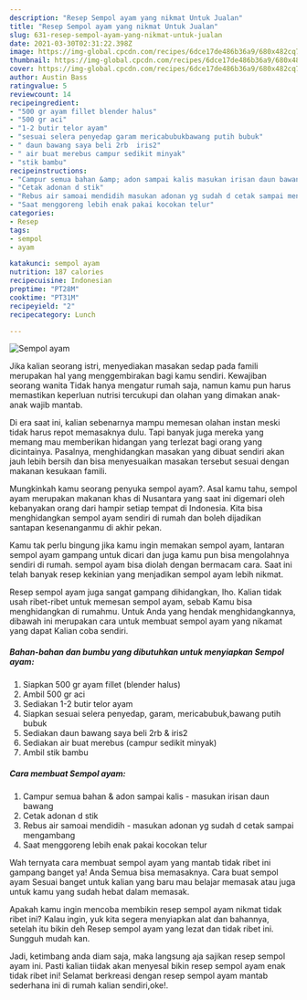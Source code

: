 ```yaml
---
description: "Resep Sempol ayam yang nikmat Untuk Jualan"
title: "Resep Sempol ayam yang nikmat Untuk Jualan"
slug: 631-resep-sempol-ayam-yang-nikmat-untuk-jualan
date: 2021-03-30T02:31:22.398Z
image: https://img-global.cpcdn.com/recipes/6dce17de486b36a9/680x482cq70/sempol-ayam-foto-resep-utama.jpg
thumbnail: https://img-global.cpcdn.com/recipes/6dce17de486b36a9/680x482cq70/sempol-ayam-foto-resep-utama.jpg
cover: https://img-global.cpcdn.com/recipes/6dce17de486b36a9/680x482cq70/sempol-ayam-foto-resep-utama.jpg
author: Austin Bass
ratingvalue: 5
reviewcount: 14
recipeingredient:
- "500 gr ayam fillet blender halus"
- "500 gr aci"
- "1-2 butir telor ayam"
- "sesuai selera penyedap garam mericabubukbawang putih bubuk"
- " daun bawang saya beli 2rb  iris2"
- " air buat merebus campur sedikit minyak"
- "stik bambu"
recipeinstructions:
- "Campur semua bahan &amp; adon sampai kalis masukan irisan daun bawang"
- "Cetak adonan d stik"
- "Rebus air samoai mendidih masukan adonan yg sudah d cetak sampai mengambang"
- "Saat menggoreng lebih enak pakai kocokan telur"
categories:
- Resep
tags:
- sempol
- ayam

katakunci: sempol ayam 
nutrition: 187 calories
recipecuisine: Indonesian
preptime: "PT28M"
cooktime: "PT31M"
recipeyield: "2"
recipecategory: Lunch

---
```



![Sempol ayam](https://img-global.cpcdn.com/recipes/6dce17de486b36a9/680x482cq70/sempol-ayam-foto-resep-utama.jpg)

Jika kalian seorang istri, menyediakan masakan sedap pada famili merupakan hal yang menggembirakan bagi kamu sendiri. Kewajiban seorang  wanita Tidak hanya mengatur rumah saja, namun kamu pun harus memastikan keperluan nutrisi tercukupi dan olahan yang dimakan anak-anak wajib mantab.

Di era  saat ini, kalian sebenarnya mampu memesan olahan instan meski tidak harus repot memasaknya dulu. Tapi banyak juga mereka yang memang mau memberikan hidangan yang terlezat bagi orang yang dicintainya. Pasalnya, menghidangkan masakan yang dibuat sendiri akan jauh lebih bersih dan bisa menyesuaikan masakan tersebut sesuai dengan makanan kesukaan famili. 



Mungkinkah kamu seorang penyuka sempol ayam?. Asal kamu tahu, sempol ayam merupakan makanan khas di Nusantara yang saat ini digemari oleh kebanyakan orang dari hampir setiap tempat di Indonesia. Kita bisa menghidangkan sempol ayam sendiri di rumah dan boleh dijadikan santapan kesenanganmu di akhir pekan.

Kamu tak perlu bingung jika kamu ingin memakan sempol ayam, lantaran sempol ayam gampang untuk dicari dan juga kamu pun bisa mengolahnya sendiri di rumah. sempol ayam bisa diolah dengan bermacam cara. Saat ini telah banyak resep kekinian yang menjadikan sempol ayam lebih nikmat.

Resep sempol ayam juga sangat gampang dihidangkan, lho. Kalian tidak usah ribet-ribet untuk memesan sempol ayam, sebab Kamu bisa menghidangkan di rumahmu. Untuk Anda yang hendak menghidangkannya, dibawah ini merupakan cara untuk membuat sempol ayam yang nikamat yang dapat Kalian coba sendiri.

<!--inarticleads1-->

##### Bahan-bahan dan bumbu yang dibutuhkan untuk menyiapkan Sempol ayam:

1. Siapkan 500 gr ayam fillet (blender halus)
1. Ambil 500 gr aci
1. Sediakan 1-2 butir telor ayam
1. Siapkan sesuai selera penyedap, garam, mericabubuk,bawang putih bubuk
1. Sediakan  daun bawang saya beli 2rb &amp; iris2
1. Sediakan  air buat merebus (campur sedikit minyak)
1. Ambil stik bambu




<!--inarticleads2-->

##### Cara membuat Sempol ayam:

1. Campur semua bahan &amp; adon sampai kalis - masukan irisan daun bawang
1. Cetak adonan d stik
1. Rebus air samoai mendidih - masukan adonan yg sudah d cetak sampai mengambang
1. Saat menggoreng lebih enak pakai kocokan telur




Wah ternyata cara membuat sempol ayam yang mantab tidak ribet ini gampang banget ya! Anda Semua bisa memasaknya. Cara buat sempol ayam Sesuai banget untuk kalian yang baru mau belajar memasak atau juga untuk kamu yang sudah hebat dalam memasak.

Apakah kamu ingin mencoba membikin resep sempol ayam nikmat tidak ribet ini? Kalau ingin, yuk kita segera menyiapkan alat dan bahannya, setelah itu bikin deh Resep sempol ayam yang lezat dan tidak ribet ini. Sungguh mudah kan. 

Jadi, ketimbang anda diam saja, maka langsung aja sajikan resep sempol ayam ini. Pasti kalian tiidak akan menyesal bikin resep sempol ayam enak tidak ribet ini! Selamat berkreasi dengan resep sempol ayam mantab sederhana ini di rumah kalian sendiri,oke!.

